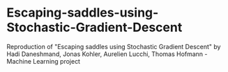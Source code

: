 # Escaping-saddles-using-Stochastic-Gradient-Descent
Reproduction of "Escaping saddles using Stochastic Gradient Descent" by Hadi Daneshmand, Jonas Kohler, Aurelien Lucchi, Thomas Hofmann - Machine Learning project
